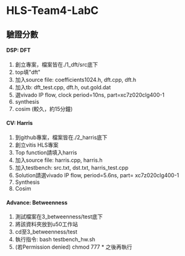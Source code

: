 # HLS-Team4-LabC

## 驗證分數
#### DSP: DFT

1. 創立專案，檔案皆在./1_dft/src底下
2. top填"dft"
3. 加入source file: coefficients1024.h, dft.cpp, dft.h
4. 加入tb: dft_test.cpp, dft.h, out.gold.dat
5. 選vivado IP flow, clock period=10ns, part=xc7z020clg400-1
6. synthesis
7. cosim (較久，約15分鐘)

#### CV: Harris

1.	到github專案，檔案皆在./2_harris底下
2.	創立vitis HLS專案
3.	Top function請填入harris
4.	加入source file: harris.cpp, harris.h
5.	加入testbench: src.txt, dst.txt, harris_test.cpp
6.	Solution請選vivado IP flow, period=5.6ns, part= xc7z020clg400-1
7.	Synthesis 
8.  Cosim

#### Advance: Betweenness

1. 測試檔案在3_betweenness/test底下
2. 將該資料夾放到u50工作站
3. cd至3_betweenness/test
4. 執行指令: bash testbench_hw.sh
5. (若Permission denied) chmod 777 * 之後再執行